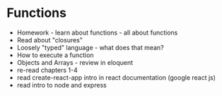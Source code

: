 # Functions
* Homework - learn about functions - all about functions
* Read about "closures"
* Loosely "typed" language - what does that mean?
* How to execute a function
* Objects and Arrays - review in eloquent
* re-read chapters 1-4
* read create-react-app intro in react documentation (google react js)
* read intro to node and express
